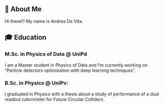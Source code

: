 ## 🚀 About Me

Hi there!!! My name is Andrea De Vita.


## :mortar_board: Education
### M.Sc. in Physics of Data @ UniPd

I am a Master student in Physics of Data and I’m currently working on “Particle detectors optimization with deep learning techniques”.

### B.Sc. in Physics @ UniPv:

I graduated in Physics with a thesis about a study of performance of a dual readout calorimeter for Future Circular Colliders.
